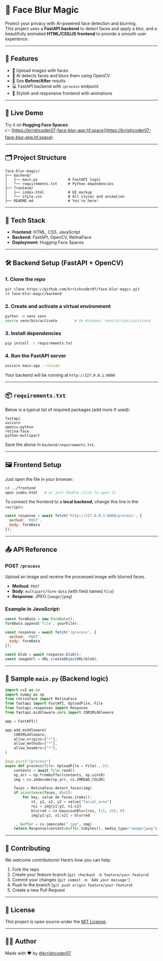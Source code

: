 # 🔐 Face Blur Magic

Protect your privacy with AI-powered face detection and blurring.  
This project uses a **FastAPI backend** to detect faces and apply a blur, and a beautifully animated **HTML/CSS/JS frontend** to provide a smooth user experience.

---

## 🌟 Features

- 📸 Upload images with faces
- 🧠 AI detects faces and blurs them using OpenCV
- 🎨 See **Before/After** results
- 💻 FastAPI backend with `/process` endpoint
- 💅 Stylish and responsive frontend with animations

---

## 🚀 Live Demo

Try it on **Hugging Face Spaces**:  
👉 [https://krrishcoder07-face-blur-app.hf.space](https://krrishcoder07-face-blur-app.hf.space)

---

## 🗂 Project Structure

```
face-blur-magic/
├── backend/
│   ├── main.py              # FastAPI logic
│   └── requirements.txt     # Python dependencies
├── frontend/
│   ├── index.html           # UI markup
│   └── style.css            # All styles and animation
├── README.md                # You're here!
```

---

## 🧠 Tech Stack

- **Frontend**: HTML, CSS, JavaScript
- **Backend**: FastAPI, OpenCV, RetinaFace
- **Deployment**: Hugging Face Spaces

---

## 🛠️ Backend Setup (FastAPI + OpenCV)

### 1. Clone the repo

```bash
git clone https://github.com/krrishcoder07/face-blur-magic.git
cd face-blur-magic/backend
```

### 2. Create and activate a virtual environment

```bash
python -m venv venv
source venv/bin/activate        # On Windows: venv\Scripts\activate
```

### 3. Install dependencies

```bash
pip install -r requirements.txt
```

### 4. Run the FastAPI server

```bash
uvicorn main:app --reload
```

Your backend will be running at `http://127.0.0.1:8000`

---

## 📦 `requirements.txt`

Below is a typical list of required packages (add more if used):

```
fastapi
uvicorn
opencv-python
retina-face
python-multipart
```

Save the above in `backend/requirements.txt`.

---

## 🖼️ Frontend Setup

Just open the file in your browser:

```bash
cd ../frontend
open index.html   # or just double click to open it
```

To connect the frontend to a **local backend**, change this line in the `<script>`:

```js
const response = await fetch('http://127.0.0.1:8000/process', {
  method: 'POST',
  body: formData
});
```

---

## 📤 API Reference

### POST `/process`

Upload an image and receive the processed image with blurred faces.

- **Method**: `POST`
- **Body**: `multipart/form-data` (with field named `file`)
- **Response**: JPEG (`image/jpeg`)

### Example in JavaScript:

```js
const formData = new FormData();
formData.append('file', yourFile);

const response = await fetch('/process', {
  method: 'POST',
  body: formData
});

const blob = await response.blob();
const imageUrl = URL.createObjectURL(blob);
```

---

## 🔧 Sample `main.py` (Backend logic)

```python
import cv2 as cv
import numpy as np
from retinaface import RetinaFace
from fastapi import FastAPI, UploadFile, File
from fastapi.responses import Response
from fastapi.middleware.cors import CORSMiddleware

app = FastAPI()

app.add_middleware(
    CORSMiddleware,
    allow_origins=["*"],
    allow_methods=["*"],
    allow_headers=["*"],
)

@app.post("/process")
async def process(file: UploadFile = File(...)):
    contents = await file.read()
    np_arr = np.frombuffer(contents, np.uint8)
    img = cv.imdecode(np_arr, cv.IMREAD_COLOR)

    faces = RetinaFace.detect_faces(img)
    if isinstance(faces, dict):
        for key, value in faces.items():
            x1, y1, x2, y2 = value["facial_area"]
            roi = img[y1:y2, x1:x2]
            blurred = cv.GaussianBlur(roi, (15, 15), 0)
            img[y1:y2, x1:x2] = blurred

    _, buffer = cv.imencode(".jpg", img)
    return Response(content=buffer.tobytes(), media_type="image/jpeg")
```

---

## 🤝 Contributing

We welcome contributions! Here’s how you can help:

1. Fork the repo
2. Create your feature branch (`git checkout -b feature/your-feature`)
3. Commit your changes (`git commit -m 'Add your message'`)
4. Push to the branch (`git push origin feature/your-feature`)
5. Create a new Pull Request

---

## 📃 License

This project is open source under the [MIT License](LICENSE).

---

## 🙋‍♂️ Author

Made with ❤️ by [@krrishcoder07](https://github.com/krrishcoder07)
